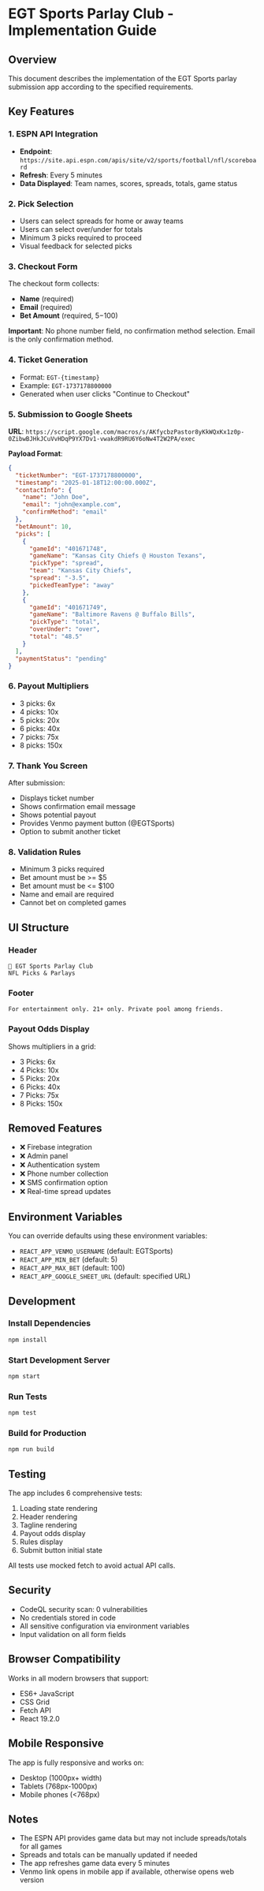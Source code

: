 # EGT Sports Parlay Club - Implementation Guide

## Overview
This document describes the implementation of the EGT Sports parlay submission app according to the specified requirements.

## Key Features

### 1. ESPN API Integration
- **Endpoint**: `https://site.api.espn.com/apis/site/v2/sports/football/nfl/scoreboard`
- **Refresh**: Every 5 minutes
- **Data Displayed**: Team names, scores, spreads, totals, game status

### 2. Pick Selection
- Users can select spreads for home or away teams
- Users can select over/under for totals
- Minimum 3 picks required to proceed
- Visual feedback for selected picks

### 3. Checkout Form
The checkout form collects:
- **Name** (required)
- **Email** (required)
- **Bet Amount** (required, $5-$100)

**Important**: No phone number field, no confirmation method selection. Email is the only confirmation method.

### 4. Ticket Generation
- Format: `EGT-{timestamp}`
- Example: `EGT-1737178800000`
- Generated when user clicks "Continue to Checkout"

### 5. Submission to Google Sheets
**URL**: `https://script.google.com/macros/s/AKfycbzPastor8yKkWQxKx1z0p-0ZibwBJHkJCuVvHDqP9YX7Dv1-vwakdR9RU6Y6oNw4T2W2PA/exec`

**Payload Format**:
```json
{
  "ticketNumber": "EGT-1737178800000",
  "timestamp": "2025-01-18T12:00:00.000Z",
  "contactInfo": {
    "name": "John Doe",
    "email": "john@example.com",
    "confirmMethod": "email"
  },
  "betAmount": 10,
  "picks": [
    {
      "gameId": "401671748",
      "gameName": "Kansas City Chiefs @ Houston Texans",
      "pickType": "spread",
      "team": "Kansas City Chiefs",
      "spread": "-3.5",
      "pickedTeamType": "away"
    },
    {
      "gameId": "401671749",
      "gameName": "Baltimore Ravens @ Buffalo Bills",
      "pickType": "total",
      "overUnder": "over",
      "total": "48.5"
    }
  ],
  "paymentStatus": "pending"
}
```

### 6. Payout Multipliers
- 3 picks: 6x
- 4 picks: 10x
- 5 picks: 20x
- 6 picks: 40x
- 7 picks: 75x
- 8 picks: 150x

### 7. Thank You Screen
After submission:
- Displays ticket number
- Shows confirmation email message
- Shows potential payout
- Provides Venmo payment button (@EGTSports)
- Option to submit another ticket

### 8. Validation Rules
- Minimum 3 picks required
- Bet amount must be >= $5
- Bet amount must be <= $100
- Name and email are required
- Cannot bet on completed games

## UI Structure

### Header
```
🏈 EGT Sports Parlay Club
NFL Picks & Parlays
```

### Footer
```
For entertainment only. 21+ only. Private pool among friends.
```

### Payout Odds Display
Shows multipliers in a grid:
- 3 Picks: 6x
- 4 Picks: 10x
- 5 Picks: 20x
- 6 Picks: 40x
- 7 Picks: 75x
- 8 Picks: 150x

## Removed Features
- ❌ Firebase integration
- ❌ Admin panel
- ❌ Authentication system
- ❌ Phone number collection
- ❌ SMS confirmation option
- ❌ Real-time spread updates

## Environment Variables
You can override defaults using these environment variables:
- `REACT_APP_VENMO_USERNAME` (default: EGTSports)
- `REACT_APP_MIN_BET` (default: 5)
- `REACT_APP_MAX_BET` (default: 100)
- `REACT_APP_GOOGLE_SHEET_URL` (default: specified URL)

## Development

### Install Dependencies
```bash
npm install
```

### Start Development Server
```bash
npm start
```

### Run Tests
```bash
npm test
```

### Build for Production
```bash
npm run build
```

## Testing
The app includes 6 comprehensive tests:
1. Loading state rendering
2. Header rendering
3. Tagline rendering
4. Payout odds display
5. Rules display
6. Submit button initial state

All tests use mocked fetch to avoid actual API calls.

## Security
- CodeQL security scan: 0 vulnerabilities
- No credentials stored in code
- All sensitive configuration via environment variables
- Input validation on all form fields

## Browser Compatibility
Works in all modern browsers that support:
- ES6+ JavaScript
- CSS Grid
- Fetch API
- React 19.2.0

## Mobile Responsive
The app is fully responsive and works on:
- Desktop (1000px+ width)
- Tablets (768px-1000px)
- Mobile phones (<768px)

## Notes
- The ESPN API provides game data but may not include spreads/totals for all games
- Spreads and totals can be manually updated if needed
- The app refreshes game data every 5 minutes
- Venmo link opens in mobile app if available, otherwise opens web version
